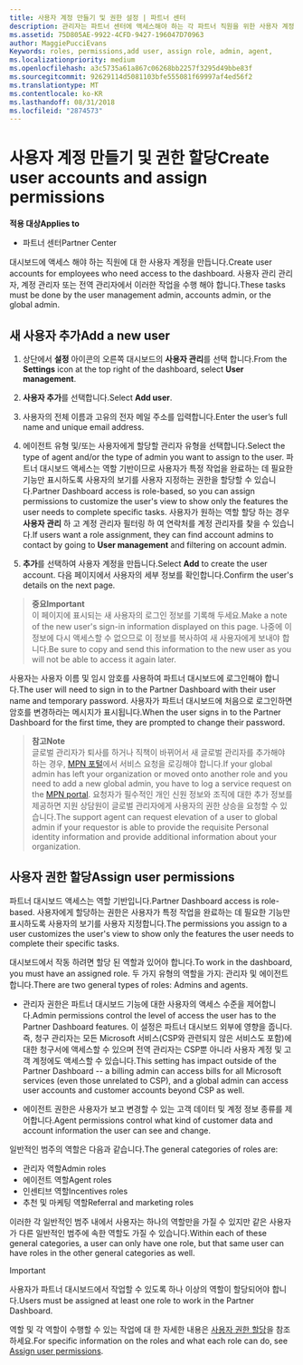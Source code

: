 ```yaml
---
title: 사용자 계정 만들기 및 권한 설정 | 파트너 센터
description: 관리자는 파트너 센터에 액세스해야 하는 각 파트너 직원을 위한 사용자 계정을 만듭니다.
ms.assetid: 75D805AE-9922-4CFD-9427-196047D70963
author: MaggiePucciEvans
Keywords: roles, permissions,add user, assign role, admin, agent,
ms.localizationpriority: medium
ms.openlocfilehash: a3c5735a61a867c06268bb2257f3295d49bbe83f
ms.sourcegitcommit: 92629114d5081103bfe555081f69997af4ed56f2
ms.translationtype: MT
ms.contentlocale: ko-KR
ms.lasthandoff: 08/31/2018
ms.locfileid: "2874573"
---
```

# <a name="create-user-accounts-and-assign-permissions"></a><span data-ttu-id="9ec4b-103">사용자 계정 만들기 및 권한 할당</span><span class="sxs-lookup"><span data-stu-id="9ec4b-103">Create user accounts and assign permissions</span></span>

**<span data-ttu-id="9ec4b-104">적용 대상</span><span class="sxs-lookup"><span data-stu-id="9ec4b-104">Applies to</span></span>**

-  <span data-ttu-id="9ec4b-105">파트너 센터</span><span class="sxs-lookup"><span data-stu-id="9ec4b-105">Partner Center</span></span>

<span data-ttu-id="9ec4b-106">대시보드에 액세스 해야 하는 직원에 대 한 사용자 계정을 만듭니다.</span><span class="sxs-lookup"><span data-stu-id="9ec4b-106">Create user accounts for employees who need access to the dashboard.</span></span> <span data-ttu-id="9ec4b-107">사용자 관리 관리자, 계정 관리자 또는 전역 관리자에서 이러한 작업을 수행 해야 합니다.</span><span class="sxs-lookup"><span data-stu-id="9ec4b-107">These tasks must be done by the user management admin, accounts admin, or the global admin.</span></span> 


## <a name="add-a-new-user"></a><span data-ttu-id="9ec4b-108">새 사용자 추가</span><span class="sxs-lookup"><span data-stu-id="9ec4b-108">Add a new user</span></span>

1. <span data-ttu-id="9ec4b-109">상단에서 **설정** 아이콘의 오른쪽 대시보드의 **사용자 관리**를 선택 합니다.</span><span class="sxs-lookup"><span data-stu-id="9ec4b-109">From the **Settings** icon at the top right of the dashboard, select **User management**.</span></span>

2.  <span data-ttu-id="9ec4b-110">**사용자 추가**를 선택합니다.</span><span class="sxs-lookup"><span data-stu-id="9ec4b-110">Select **Add user**.</span></span>

3.  <span data-ttu-id="9ec4b-111">사용자의 전체 이름과 고유의 전자 메일 주소를 입력합니다.</span><span class="sxs-lookup"><span data-stu-id="9ec4b-111">Enter the user’s full name and unique email address.</span></span>

4.  <span data-ttu-id="9ec4b-112">에이전트 유형 및/또는 사용자에게 할당할 관리자 유형을 선택합니다.</span><span class="sxs-lookup"><span data-stu-id="9ec4b-112">Select the type of agent and/or the type of admin you want to assign to the user.</span></span> <span data-ttu-id="9ec4b-113">파트너 대시보드 액세스는 역할 기반이므로 사용자가 특정 작업을 완료하는 데 필요한 기능만 표시하도록 사용자의 보기를 사용자 지정하는 권한을 할당할 수 있습니다.</span><span class="sxs-lookup"><span data-stu-id="9ec4b-113">Partner Dashboard access is role-based, so you can assign permissions to customize the user's view to show only the features the user needs to complete specific tasks.</span></span>  <span data-ttu-id="9ec4b-114">사용자가 원하는 역할 할당 하는 경우 **사용자 관리** 하 고 계정 관리자 필터링 하 여 연락처를 계정 관리자를 찾을 수 있습니다.</span><span class="sxs-lookup"><span data-stu-id="9ec4b-114">If users want a role assignment, they can find account admins to contact by going to **User management** and filtering on account admin.</span></span>

5.  <span data-ttu-id="9ec4b-115">**추가**를 선택하여 사용자 계정을 만듭니다.</span><span class="sxs-lookup"><span data-stu-id="9ec4b-115">Select **Add** to create the user account.</span></span> <span data-ttu-id="9ec4b-116">다음 페이지에서 사용자의 세부 정보를 확인합니다.</span><span class="sxs-lookup"><span data-stu-id="9ec4b-116">Confirm the user's details on the next page.</span></span>

>**<span data-ttu-id="9ec4b-117">중요</span><span class="sxs-lookup"><span data-stu-id="9ec4b-117">Important</span></span>**<br>
<span data-ttu-id="9ec4b-118">이 페이지에 표시되는 새 사용자의 로그인 정보를 기록해 두세요.</span><span class="sxs-lookup"><span data-stu-id="9ec4b-118">Make a note of the new user's sign-in information displayed on this page.</span></span> <span data-ttu-id="9ec4b-119">나중에 이 정보에 다시 액세스할 수 없으므로 이 정보를 복사하여 새 사용자에게 보내야 합니다.</span><span class="sxs-lookup"><span data-stu-id="9ec4b-119">Be sure to copy and send this information to the new user as you will not be able to access it again later.</span></span> 

<span data-ttu-id="9ec4b-120">사용자는 사용자 이름 및 임시 암호를 사용하여 파트너 대시보드에 로그인해야 합니다.</span><span class="sxs-lookup"><span data-stu-id="9ec4b-120">The user will need to sign in to the Partner Dashboard with their user name and temporary password.</span></span> <span data-ttu-id="9ec4b-121">사용자가 파트너 대시보드에 처음으로 로그인하면 암호를 변경하라는 메시지가 표시됩니다.</span><span class="sxs-lookup"><span data-stu-id="9ec4b-121">When the user signs in to the Partner Dashboard for the first time, they are prompted to change their password.</span></span> 

>**<span data-ttu-id="9ec4b-122">참고</span><span class="sxs-lookup"><span data-stu-id="9ec4b-122">Note</span></span>**<br> <span data-ttu-id="9ec4b-123">글로벌 관리자가 퇴사를 하거나 직책이 바뀌어서 새 글로벌 관리자를 추가해야 하는 경우, [MPN 포털](https://partner.microsoft.com/support)에서 서비스 요청을 로깅해야 합니다.</span><span class="sxs-lookup"><span data-stu-id="9ec4b-123">If your global admin has left your organization or moved onto another role and you need to add a new global admin, you have to log a service request on the [MPN portal](https://partner.microsoft.com/support).</span></span> <span data-ttu-id="9ec4b-124">요청자가 필수적인 개인 신원 정보와 조직에 대한 추가 정보를 제공하면 지원 상담원이 글로벌 관리자에게 사용자의 권한 상승을 요청할 수 있습니다.</span><span class="sxs-lookup"><span data-stu-id="9ec4b-124">The support agent can request elevation of a user to global admin if your requestor is able to provide the requisite Personal identity information and provide additional information about your organization.</span></span>

## <a name="assign-user-permissions"></a><span data-ttu-id="9ec4b-125">사용자 권한 할당</span><span class="sxs-lookup"><span data-stu-id="9ec4b-125">Assign user permissions</span></span>

<span data-ttu-id="9ec4b-126">파트너 대시보드 액세스는 역할 기반입니다.</span><span class="sxs-lookup"><span data-stu-id="9ec4b-126">Partner Dashboard access is role-based.</span></span> <span data-ttu-id="9ec4b-127">사용자에게 할당하는 권한은 사용자가 특정 작업을 완료하는 데 필요한 기능만 표시하도록 사용자의 보기를 사용자 지정합니다.</span><span class="sxs-lookup"><span data-stu-id="9ec4b-127">The permissions you assign to a user customizes the user's view to show only the features the user needs to complete their specific tasks.</span></span> 

<span data-ttu-id="9ec4b-128">대시보드에서 작동 하려면 할당 된 역할과 있어야 합니다.</span><span class="sxs-lookup"><span data-stu-id="9ec4b-128">To work in the dashboard, you must have an assigned role.</span></span>  <span data-ttu-id="9ec4b-129">두 가지 유형의 역할을 가지: 관리자 및 에이전트 합니다.</span><span class="sxs-lookup"><span data-stu-id="9ec4b-129">There are two general types of roles: Admins and agents.</span></span>

- <span data-ttu-id="9ec4b-130">관리자 권한은 파트너 대시보드 기능에 대한 사용자의 액세스 수준을 제어합니다.</span><span class="sxs-lookup"><span data-stu-id="9ec4b-130">Admin permissions control the level of access the user has to the Partner Dashboard features.</span></span> <span data-ttu-id="9ec4b-131">이 설정은 파트너 대시보드 외부에 영향을 줍니다. 즉, 청구 관리자는 모든 Microsoft 서비스(CSP와 관련되지 않은 서비스도 포함)에 대한 청구서에 액세스할 수 있으며 전역 관리자는 CSP뿐 아니라 사용자 계정 및 고객 계정에도 액세스할 수 있습니다.</span><span class="sxs-lookup"><span data-stu-id="9ec4b-131">This setting has impact outside of the Partner Dashboard -- a billing admin can access bills for all Microsoft services (even those unrelated to CSP), and a global admin can access user accounts and customer accounts beyond CSP as well.</span></span>

- <span data-ttu-id="9ec4b-132">에이전트 권한은 사용자가 보고 변경할 수 있는 고객 데이터 및 계정 정보 종류를 제어합니다.</span><span class="sxs-lookup"><span data-stu-id="9ec4b-132">Agent permissions control what kind of customer data and account information the user can see and change.</span></span>
    
<span data-ttu-id="9ec4b-133">일반적인 범주의 역할은 다음과 같습니다.</span><span class="sxs-lookup"><span data-stu-id="9ec4b-133">The general categories of roles are:</span></span> 
- <span data-ttu-id="9ec4b-134">관리자 역할</span><span class="sxs-lookup"><span data-stu-id="9ec4b-134">Admin roles</span></span>
- <span data-ttu-id="9ec4b-135">에이전트 역할</span><span class="sxs-lookup"><span data-stu-id="9ec4b-135">Agent roles</span></span>
- <span data-ttu-id="9ec4b-136">인센티브 역할</span><span class="sxs-lookup"><span data-stu-id="9ec4b-136">Incentives roles</span></span>
- <span data-ttu-id="9ec4b-137">추천 및 마케팅 역할</span><span class="sxs-lookup"><span data-stu-id="9ec4b-137">Referral and marketing roles</span></span>


<span data-ttu-id="9ec4b-138">이러한 각 일반적인 범주 내에서 사용자는 하나의 역할만을 가질 수 있지만 같은 사용자가 다른 일반적인 범주에 속한 역할도 가질 수 있습니다.</span><span class="sxs-lookup"><span data-stu-id="9ec4b-138">Within each of these general categories, a user can only have one role, but that same user can have roles in the other general categories as well.</span></span> 

>[!Important]
><span data-ttu-id="9ec4b-139">사용자가 파트너 대시보드에서 작업할 수 있도록 하나 이상의 역할이 할당되어야 합니다.</span><span class="sxs-lookup"><span data-stu-id="9ec4b-139">Users must be assigned at least one role to work in the Partner Dashboard.</span></span>

<span data-ttu-id="9ec4b-140">역할 및 각 역할이 수행할 수 있는 작업에 대 한 자세한 내용은 [사용자 권한 할당](permissions-overview.md)을 참조 하세요.</span><span class="sxs-lookup"><span data-stu-id="9ec4b-140">For specific information on the roles and what each role can do, see [Assign user permissions](permissions-overview.md).</span></span>





